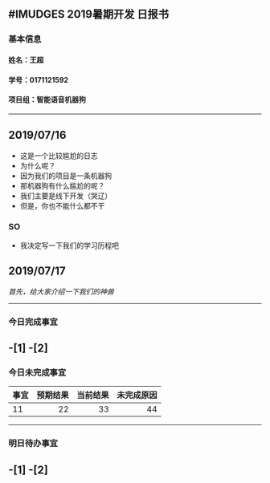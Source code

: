 #IMUDGES 2019暑期开发 日报书
--------------
### 基本信息
#### 姓名：王超
####  学号：0171121592
#### 项目组：智能语音机器狗
------

## 2019/07/16

- 这是一个比较尴尬的日志
- 为什么呢？ 
- 因为我们的项目是一条机器狗
- 那机器狗有什么尴尬的呢？
- 我们主要是线下开发（哭辽）
- 但是，你也不能什么都不干
### SO
- 我决定写一下我们的学习历程吧
## 2019/07/17
*首先，给大家介绍一下我们的神兽*




-----------------


### 今日完成事宜
-[1]
-[2]
---------
### 今日未完成事宜
| 事宜 | 预期结果 | 当前结果 | 未完成原因 |
|------|--------:|--------:|----------:|
| 11   | 22      |  33    |    44     |

------
### 明日待办事宜
-[1]
-[2]
--------
